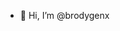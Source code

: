- 👋 Hi, I’m @brodygenx

<!---
brodygenx/brodygenx is a ✨ special ✨ repository because its `README.md` (this file) appears on your GitHub profile.
You can click the Preview link to take a look at your changes.
--->
